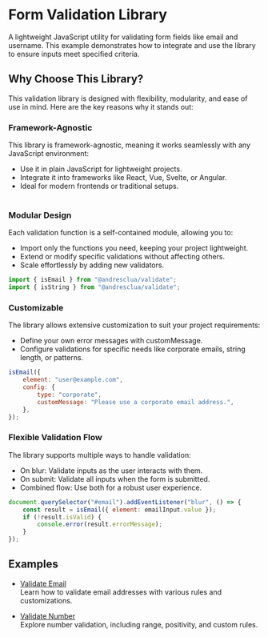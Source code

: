 # Form Validation Library
A lightweight JavaScript utility for validating form fields like email and username. This example demonstrates how to integrate and use the library to ensure inputs meet specified criteria.

## Why Choose This Library?
This validation library is designed with flexibility, modularity, and ease of use in mind. Here are the key reasons why it stands out:

### Framework-Agnostic
This library is framework-agnostic, meaning it works seamlessly with any JavaScript environment:

- Use it in plain JavaScript for lightweight projects.
- Integrate it into frameworks like React, Vue, Svelte, or Angular.
- Ideal for modern frontends or traditional setups.
<br><br>

### Modular Design
Each validation function is a self-contained module, allowing you to:

- Import only the functions you need, keeping your project lightweight.
- Extend or modify specific validations without affecting others.
- Scale effortlessly by adding new validators.

```js
import { isEmail } from "@andresclua/validate";
import { isString } from "@andresclua/validate";
```

### Customizable

The library allows extensive customization to suit your project requirements:

- Define your own error messages with customMessage.
- Configure validations for specific needs like corporate emails, string length, or patterns.

```js
isEmail({
    element: "user@example.com",
    config: {
        type: "corporate",
        customMessage: "Please use a corporate email address.",
    },
});
```

### Flexible Validation Flow

The library supports multiple ways to handle validation:

- On blur: Validate inputs as the user interacts with them.
- On submit: Validate all inputs when the form is submitted.
- Combined flow: Use both for a robust user experience.

```js
document.querySelector("#email").addEventListener("blur", () => {
    const result = isEmail({ element: emailInput.value });
    if (!result.isValid) {
        console.error(result.errorMessage);
    }
});
```

## Examples

- [Validate Email](./email.md)  
  Learn how to validate email addresses with various rules and customizations.

- [Validate Number](./number.md)  
  Explore number validation, including range, positivity, and custom rules.

